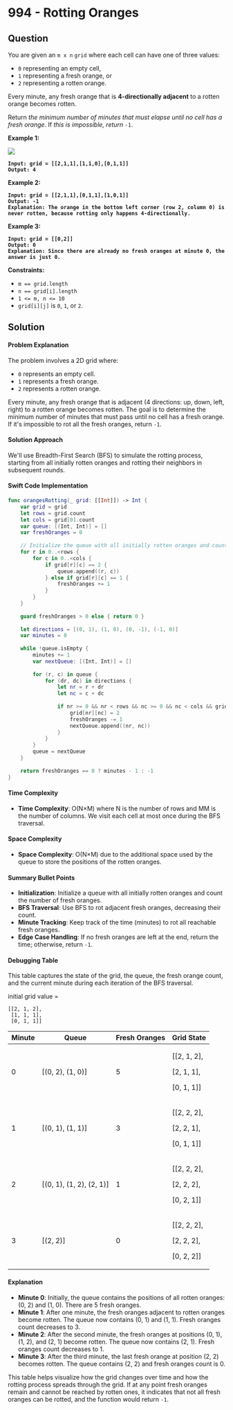 # 994 - Rotting Oranges

## Question

You are given an `m x n` `grid` where each cell can have one of three values:

* `0` representing an empty cell,
* `1` representing a fresh orange, or
* `2` representing a rotten orange.

Every minute, any fresh orange that is **4-directionally adjacent** to a rotten orange becomes rotten.

Return _the minimum number of minutes that must elapse until no cell has a fresh orange_. If _this is impossible, return_ `-1`.

**Example 1:**

![](https://assets.leetcode.com/uploads/2019/02/16/oranges.png)

<pre><code><strong>Input: grid = [[2,1,1],[1,1,0],[0,1,1]]
</strong><strong>Output: 4
</strong></code></pre>

**Example 2:**

<pre><code><strong>Input: grid = [[2,1,1],[0,1,1],[1,0,1]]
</strong><strong>Output: -1
</strong><strong>Explanation: The orange in the bottom left corner (row 2, column 0) is never rotten, because rotting only happens 4-directionally.
</strong></code></pre>

**Example 3:**

<pre><code><strong>Input: grid = [[0,2]]
</strong><strong>Output: 0
</strong><strong>Explanation: Since there are already no fresh oranges at minute 0, the answer is just 0.
</strong></code></pre>

**Constraints:**

* `m == grid.length`
* `n == grid[i].length`
* `1 <= m, n <= 10`
* `grid[i][j]` is `0`, `1`, or `2`.

## Solution

#### Problem Explanation

The problem involves a 2D grid where:

* `0` represents an empty cell.
* `1` represents a fresh orange.
* `2` represents a rotten orange.

Every minute, any fresh orange that is adjacent (4 directions: up, down, left, right) to a rotten orange becomes rotten. The goal is to determine the minimum number of minutes that must pass until no cell has a fresh orange. If it's impossible to rot all the fresh oranges, return `-1`.

#### Solution Approach

We'll use Breadth-First Search (BFS) to simulate the rotting process, starting from all initially rotten oranges and rotting their neighbors in subsequent rounds.

#### Swift Code Implementation

```swift
func orangesRotting(_ grid: [[Int]]) -> Int {
    var grid = grid
    let rows = grid.count
    let cols = grid[0].count
    var queue: [(Int, Int)] = []
    var freshOranges = 0
    
    // Initialize the queue with all initially rotten oranges and count fresh oranges
    for r in 0..<rows {
        for c in 0..<cols {
            if grid[r][c] == 2 {
                queue.append((r, c))
            } else if grid[r][c] == 1 {
                freshOranges += 1
            }
        }
    }
    
    guard freshOranges > 0 else { return 0 }
    
    let directions = [(0, 1), (1, 0), (0, -1), (-1, 0)]
    var minutes = 0
    
    while !queue.isEmpty {
        minutes += 1
        var nextQueue: [(Int, Int)] = []
        
        for (r, c) in queue {
            for (dr, dc) in directions {
                let nr = r + dr
                let nc = c + dc
                
                if nr >= 0 && nr < rows && nc >= 0 && nc < cols && grid[nr][nc] == 1 {
                    grid[nr][nc] = 2
                    freshOranges -= 1
                    nextQueue.append((nr, nc))
                }
            }
        }
        queue = nextQueue
    }
    
    return freshOranges == 0 ? minutes - 1 : -1
}
```

#### Time Complexity

* **Time Complexity**: O(N×M) where N is the number of rows and MM is the number of columns. We visit each cell at most once during the BFS traversal.

#### Space Complexity

* **Space Complexity**: O(N×M) due to the additional space used by the queue to store the positions of the rotten oranges.

#### Summary Bullet Points

* **Initialization**: Initialize a queue with all initially rotten oranges and count the number of fresh oranges.
* **BFS Traversal**: Use BFS to rot adjacent fresh oranges, decreasing their count.
* **Minute Tracking**: Keep track of the time (minutes) to rot all reachable fresh oranges.
* **Edge Case Handling**: If no fresh oranges are left at the end, return the time; otherwise, return `-1`.

#### Debugging Table

This table captures the state of the grid, the queue, the fresh orange count, and the current minute during each iteration of the BFS traversal.

initial grid value =

```
[[2, 1, 2],
 [1, 1, 1],
 [0, 1, 1]]
```

| Minute | Queue                     | Fresh Oranges | Grid State                                           |
| ------ | ------------------------- | ------------- | ---------------------------------------------------- |
| 0      | \[(0, 2), (1, 0)]         | 5             | <p>[[2, 1, 2],</p><p>[2, 1, 1],</p><p>[0, 1, 1]]</p> |
| 1      | \[(0, 1), (1, 1)]         | 3             | <p>[[2, 2, 2],</p><p>[2, 2, 1],</p><p>[0, 1, 1]]</p> |
| 2      | \[(0, 1), (1, 2), (2, 1)] | 1             | <p>[[2, 2, 2],</p><p>[2, 2, 2],</p><p>[0, 2, 1]]</p> |
| 3      | \[(2, 2)]                 | 0             | <p>[[2, 2, 2],</p><p>[2, 2, 2],</p><p>[0, 2, 2]]</p> |

#### Explanation

* **Minute 0**: Initially, the queue contains the positions of all rotten oranges: (0, 2) and (1, 0). There are 5 fresh oranges.
* **Minute 1**: After one minute, the fresh oranges adjacent to rotten oranges become rotten. The queue now contains (0, 1) and (1, 1). Fresh oranges count decreases to 3.
* **Minute 2**: After the second minute, the fresh oranges at positions (0, 1), (1, 2), and (2, 1) become rotten. The queue now contains (2, 1). Fresh oranges count decreases to 1.
* **Minute 3**: After the third minute, the last fresh orange at position (2, 2) becomes rotten. The queue contains (2, 2) and fresh oranges count is 0.

This table helps visualize how the grid changes over time and how the rotting process spreads through the grid. If at any point fresh oranges remain and cannot be reached by rotten ones, it indicates that not all fresh oranges can be rotted, and the function would return `-1`.
